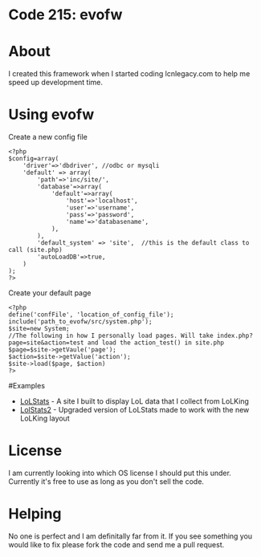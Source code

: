 Code 215: evofw
===============

# About
I created this framework when I started coding lcnlegacy.com to help me speed up development time.

# Using evofw
Create a new config file

    <?php
    $config=array(
        'driver'=>'dbdriver', //odbc or mysqli
        'default' => array(
            'path'=>'inc/site/',
            'database'=>array(
                'default'=>array(
                    'host'=>'localhost',
                    'user'=>'username',
                    'pass'=>'password',
                    'name'=>'databasename', 
                ),
            ),
            'default_system' => 'site',  //this is the default class to call (site.php)      
            'autoLoadDB'=>true,
        )
    );
    ?>  

Create your default page

    <?php
    define('confFile', 'location_of_config_file');
    include('path_to_evofw/src/system.php');
    $site=new System;
    //The following in how I personally load pages. Will take index.php?page=site&action=test and load the action_test() in site.php
    $page=$site->getVaule('page');
    $action=$site->getValue('action');
    $site->load($page, $action)
    ?>

#Examples
* [LoLStats](https://bitbucket.org/sean111/lolstats) - A site I built to display LoL data that I collect from LoLKing
* [LolStats2](https://bitbucket.org/sean111/lolstats2) - Upgraded version of LoLStats made to work with the new LoLKing layout

# License
I am currently looking into which OS license I should put this under. Currently it's free to use as long as you don't sell the code.

# Helping
No one is perfect and I am definitally far from it. If you see something you would like to fix please fork the code and send me a pull request. 
